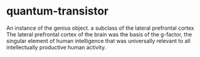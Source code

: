 # quantum-transistor
An instance of the genius object. a subclass of the lateral prefrontal cortex
The lateral prefrontal cortex of the brain was the basis of the g-factor, the singular element of human intelligence that was universally relevant to all intellectually productive human activity.
